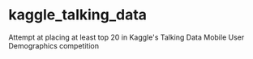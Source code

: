 # kaggle_talking_data
Attempt at placing at least top 20 in Kaggle's Talking Data Mobile User Demographics competition
